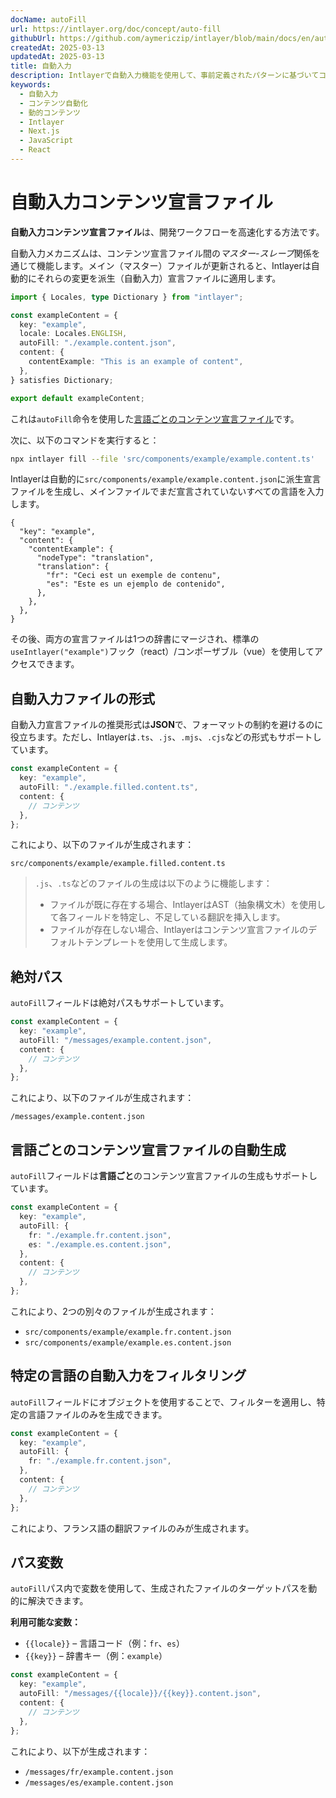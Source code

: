 ```yaml
---
docName: autoFill
url: https://intlayer.org/doc/concept/auto-fill
githubUrl: https://github.com/aymericzip/intlayer/blob/main/docs/en/autoFill.md
createdAt: 2025-03-13
updatedAt: 2025-03-13
title: 自動入力
description: Intlayerで自動入力機能を使用して、事前定義されたパターンに基づいてコンテンツを自動的に入力する方法を学びます。このドキュメントに従って、プロジェクトに自動入力機能を効率的に実装してください。
keywords:
  - 自動入力
  - コンテンツ自動化
  - 動的コンテンツ
  - Intlayer
  - Next.js
  - JavaScript
  - React
---
```


# 自動入力コンテンツ宣言ファイル

**自動入力コンテンツ宣言ファイル**は、開発ワークフローを高速化する方法です。

自動入力メカニズムは、コンテンツ宣言ファイル間の*マスター-スレーブ*関係を通じて機能します。メイン（マスター）ファイルが更新されると、Intlayerは自動的にそれらの変更を派生（自動入力）宣言ファイルに適用します。

```ts fileName="src/components/example/example.content.ts"
import { Locales, type Dictionary } from "intlayer";

const exampleContent = {
  key: "example",
  locale: Locales.ENGLISH,
  autoFill: "./example.content.json",
  content: {
    contentExample: "This is an example of content",
  },
} satisfies Dictionary;

export default exampleContent;
```

これは`autoFill`命令を使用した[言語ごとのコンテンツ宣言ファイル](https://github.com/aymericzip/intlayer/blob/main/docs/ja/per_locale_file.md)です。

次に、以下のコマンドを実行すると：

```bash
npx intlayer fill --file 'src/components/example/example.content.ts'
```

Intlayerは自動的に`src/components/example/example.content.json`に派生宣言ファイルを生成し、メインファイルでまだ宣言されていないすべての言語を入力します。

```json5 fileName="src/components/example/example.content.json"
{
  "key": "example",
  "content": {
    "contentExample": {
      "nodeType": "translation",
      "translation": {
        "fr": "Ceci est un exemple de contenu",
        "es": "Este es un ejemplo de contenido",
      },
    },
  },
}
```

その後、両方の宣言ファイルは1つの辞書にマージされ、標準の`useIntlayer("example")`フック（react）/コンポーザブル（vue）を使用してアクセスできます。

## 自動入力ファイルの形式

自動入力宣言ファイルの推奨形式は**JSON**で、フォーマットの制約を避けるのに役立ちます。ただし、Intlayerは`.ts`、`.js`、`.mjs`、`.cjs`などの形式もサポートしています。

```ts fileName="src/components/example/example.content.ts"
const exampleContent = {
  key: "example",
  autoFill: "./example.filled.content.ts",
  content: {
    // コンテンツ
  },
};
```

これにより、以下のファイルが生成されます：

```
src/components/example/example.filled.content.ts
```

> `.js`、`.ts`などのファイルの生成は以下のように機能します：
>
> - ファイルが既に存在する場合、IntlayerはAST（抽象構文木）を使用して各フィールドを特定し、不足している翻訳を挿入します。
> - ファイルが存在しない場合、Intlayerはコンテンツ宣言ファイルのデフォルトテンプレートを使用して生成します。

## 絶対パス

`autoFill`フィールドは絶対パスもサポートしています。

```ts fileName="src/components/example/example.content.ts"
const exampleContent = {
  key: "example",
  autoFill: "/messages/example.content.json",
  content: {
    // コンテンツ
  },
};
```

これにより、以下のファイルが生成されます：

```
/messages/example.content.json
```

## 言語ごとのコンテンツ宣言ファイルの自動生成

`autoFill`フィールドは**言語ごと**のコンテンツ宣言ファイルの生成もサポートしています。

```ts fileName="src/components/example/example.content.ts"
const exampleContent = {
  key: "example",
  autoFill: {
    fr: "./example.fr.content.json",
    es: "./example.es.content.json",
  },
  content: {
    // コンテンツ
  },
};
```

これにより、2つの別々のファイルが生成されます：

- `src/components/example/example.fr.content.json`
- `src/components/example/example.es.content.json`

## 特定の言語の自動入力をフィルタリング

`autoFill`フィールドにオブジェクトを使用することで、フィルターを適用し、特定の言語ファイルのみを生成できます。

```ts fileName="src/components/example/example.content.ts"
const exampleContent = {
  key: "example",
  autoFill: {
    fr: "./example.fr.content.json",
  },
  content: {
    // コンテンツ
  },
};
```

これにより、フランス語の翻訳ファイルのみが生成されます。

## パス変数

`autoFill`パス内で変数を使用して、生成されたファイルのターゲットパスを動的に解決できます。

**利用可能な変数：**

- `{{locale}}` – 言語コード（例：`fr`、`es`）
- `{{key}}` – 辞書キー（例：`example`）

```ts fileName="src/components/example/example.content.ts"
const exampleContent = {
  key: "example",
  autoFill: "/messages/{{locale}}/{{key}}.content.json",
  content: {
    // コンテンツ
  },
};
```

これにより、以下が生成されます：

- `/messages/fr/example.content.json`
- `/messages/es/example.content.json`

